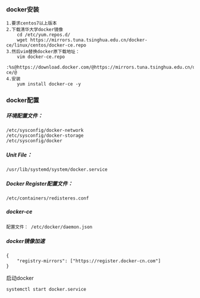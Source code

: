 ### docker安装

```
1.要求centos7以上版本    
2.下载清华大学docker镜像
	cd /etc/yum.repos.d/
	wget https://mirrors.tuna.tsinghua.edu.cn/docker-ce/linux/centos/docker-ce.repo
3.然后vim替换docker原下载地址：
	vim docker-ce.repo
	:%s@https://download.docker.com/@https://mirrors.tuna.tsinghua.edu.cn/docker-ce/@
4.安装
	yum install docker-ce -y
```

### docker配置

##### 环境配置文件：

```
/etc/sysconfig/docker-network
/etc/sysconfig/docker-storage
/etc/sysconfig/docker
```

##### Unit File：

```
/usr/lib/systemd/system/docker.service
```

##### Docker Register配置文件：

```
/etc/containers/redisteres.conf
```

##### docker-ce

```
配置文件： /etc/docker/daemon.json
```

##### docker镜像加速

```
{
    "registry-mirrors": ["https://register.docker-cn.com"]
}
```



启动docker

```
systemctl start docker.service
```



### 